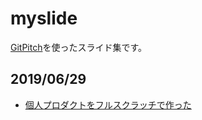 # myslide
[GitPitch](https://gitpitch.com)を使ったスライド集です。

## 2019/06/29
- [個人プロダクトをフルスクラッチで作った](https://gitpitch.com/NakanoMakoto/myslide/master?p=2019/06/29)
